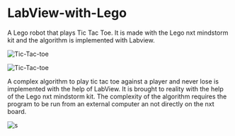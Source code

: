 # LabView-with-Lego
A Lego robot that plays Tic Tac Toe. 
It is made with the Lego nxt mindstorm kit and the algorithm is implemented with Labview.

![Tic-Tac-toe](https://user-images.githubusercontent.com/38221793/58770136-51386e80-85ad-11e9-8ac5-563e2b251e23.jpg)

![Tic-Tac-toe](https://user-images.githubusercontent.com/38221793/58770137-51386e80-85ad-11e9-91c9-6bf6e2ba64a8.png)

A complex algorithm to play tic tac toe against a player and never lose is implemented with the help of LabView.
It is brought to reality with the help of the Lego nxt mindstorm kit.
The complexity of the algorithm requires the program to be run from an external computer an not directly on the nxt board.

![s](https://user-images.githubusercontent.com/38221793/58770135-51386e80-85ad-11e9-85f7-f7f84d5f9bc5.JPG)


